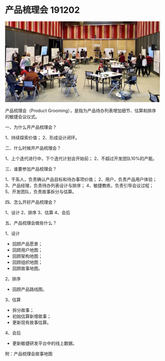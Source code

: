 # 产品梳理会 191202

![产品梳理会](img/产品梳理会.jpg)

产品梳理会（Product Grooming），是指为产品待办列表增加细节、估算和排序的敏捷会议仪式。

一、为什么开产品梳理会？

1、持续探索价值；
2、形成设计闭环。

二、什么时候开产品梳理会？

1、上个迭代进行中，下个迭代计划会开始前；
2、不超过开发团队10%的产能。

三、谁要参加产品梳理会？

1、干系人，负责确认产品目标和待办事项价值；
2、用户，负责产品用户体验；
3、产品经理，负责待办列表设计与排序；
4、敏捷教练，负责引导会议过程；
5、开发团队，负责故事拆分与估算。

四、怎么开好产品梳理会？

1、设计
2、排序
3、估算
4、会后

五、产品梳理会做些什么？

1、设计
- 回顾产品愿景；
- 回顾用户地图；
- 回顾架构地图；
- 回顾组织地图；
- 回顾故事地图。

2、排序
- 回顾产品路线图。

3、估算
- 拆分故事；
- 初始估算新增故事；
- 更新现有故事估算。

4、会后
- 更新敏捷研发平台中的线上数据。

附：产品梳理会故事地图